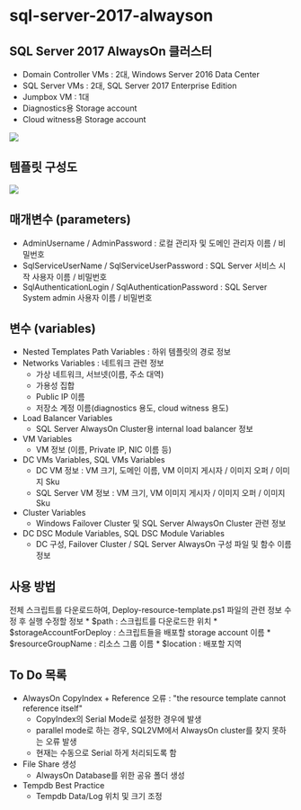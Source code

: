 # sql-server-2017-alwayson

## SQL Server 2017 AlwaysOn 클러스터

* Domain Controller VMs : 2대, Windows Server 2016 Data Center
* SQL Server VMs : 2대, SQL Server 2017 Enterprise Edition
* Jumpbox VM : 1대
* Diagnostics용 Storage account 
* Cloud witness용 Storage account

![](https://jyseongfileshare.blob.core.windows.net/images/CIL-AOAG-services.png)

## 템플릿 구성도

![](https://jyseongfileshare.blob.core.windows.net/images/CIL-AOAG-template.png)

## 매개변수 (parameters)
* AdminUsername / AdminPassword : 로컬 관리자 및 도메인 관리자 이름 / 비밀번호
* SqlServiceUserName / SqlServiceUserPassword : SQL Server 서비스 시작 사용자 이름 / 비밀번호
* SqlAuthenticationLogin / SqlAuthenticationPassword : SQL Server System admin 사용자 이름 / 비밀번호

## 변수 (variables)
* Nested Templates Path Variables : 하위 템플릿의 경로 정보
* Networks Variables : 네트워크 관련 정보
    * 가상 네트워크, 서브넷(이름, 주소 대역)
    * 가용성 집합
    * Public IP 이름
    * 저장소 계정 이름(diagnostics 용도, cloud witness 용도)
* Load Balancer Variables
    * SQL Server AlwaysOn Cluster용 internal load balancer 정보
* VM Variables
    * VM 정보 (이름, Private IP, NIC 이름 등)
* DC VMs Variables, SQL VMs Variables
    * DC VM 정보 : VM 크기, 도메인 이름, VM 이미지 게시자 / 이미지 오퍼 / 이미지 Sku
    * SQL Server VM 정보 : VM 크기, VM 이미지 게시자 / 이미지 오퍼 / 이미지 Sku
* Cluster Variables
    * Windows Failover Cluster 및 SQL Server AlwaysOn Cluster 관련 정보
* DC DSC Module Variables, SQL DSC Module Variables
    * DC 구성, Failover Cluster / SQL Server AlwaysOn 구성 파일 및 함수 이름 정보

## 사용 방법
전체 스크립트를 다운로드하여, Deploy-resource-template.ps1 파일의 관련 정보 수정 후 실행
수정할 정보
    * $path : 스크립트를 다운로드한 위치
    * $storageAccountForDeploy : 스크립트들을 배포할 storage account 이름
    * $resourceGroupName : 리소스 그룹 이름
    * $location : 배포할 지역

## To Do 목록
* AlwaysOn CopyIndex + Reference 오류 : "the resource template cannot reference itself"
    * CopyIndex의 Serial Mode로 설정한 경우에 발생
    * parallel mode로 하는 경우, SQL2VM에서 AlwaysOn cluster를 찾지 못하는 오류 발생
    * 현재는 수동으로 Serial 하게 처리되도록 함
* File Share 생성
    * AlwaysOn Database를 위한 공유 폴더 생성
* Tempdb Best Practice
    * Tempdb Data/Log 위치 및 크기 조정